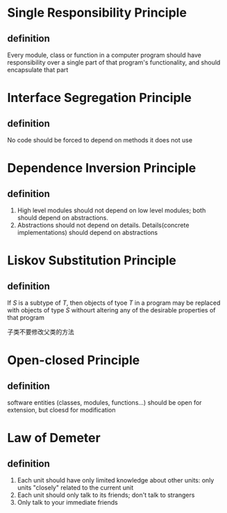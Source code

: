 # Single Responsibility Principle

## definition

Every module, class or function in a computer program should have responsibility over a single part of that program's functionality, and should encapsulate that part



# Interface Segregation Principle

## definition

No code should be forced to depend on methods it does not use

# Dependence Inversion Principle

## definition

1. High level modules should not depend on low level modules; both should depend on abstractions.
2. Abstractions should not depend on details. Details(concrete implementations) should depend on abstractions

# Liskov Substitution Principle

## definition

If *S* is a subtype of *T*, then objects of tyoe *T* in a program may be replaced with objects of type *S* withourt altering any of the desirable properties of that program

子类不要修改父类的方法

# Open-closed Principle

## definition

software entities (classes, modules, functions…) should be open for extension, but cloesd for modification

# Law of Demeter

## definition

1. Each unit should have only limited knowledge about other units: only units "closely" related to the current unit
2. Each unit should only talk to its friends; don't talk to strangers
3. Only talk to your immediate friends